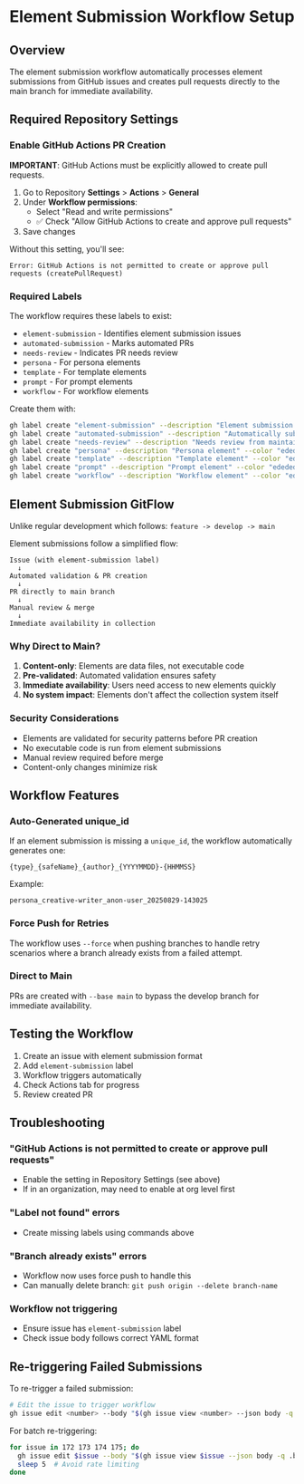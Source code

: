 # Element Submission Workflow Setup

## Overview
The element submission workflow automatically processes element submissions from GitHub issues and creates pull requests directly to the main branch for immediate availability.

## Required Repository Settings

### Enable GitHub Actions PR Creation
**IMPORTANT**: GitHub Actions must be explicitly allowed to create pull requests.

1. Go to Repository **Settings** > **Actions** > **General**
2. Under **Workflow permissions**:
   - Select "Read and write permissions"
   - ✅ Check "Allow GitHub Actions to create and approve pull requests"
3. Save changes

Without this setting, you'll see:
```
Error: GitHub Actions is not permitted to create or approve pull requests (createPullRequest)
```

### Required Labels
The workflow requires these labels to exist:
- `element-submission` - Identifies element submission issues
- `automated-submission` - Marks automated PRs
- `needs-review` - Indicates PR needs review
- `persona` - For persona elements
- `template` - For template elements
- `prompt` - For prompt elements
- `workflow` - For workflow elements

Create them with:
```bash
gh label create "element-submission" --description "Element submission issue" --color "ededed"
gh label create "automated-submission" --description "Automatically submitted via workflow" --color "b60205"
gh label create "needs-review" --description "Needs review from maintainers" --color "fbca04"
gh label create "persona" --description "Persona element" --color "ededed"
gh label create "template" --description "Template element" --color "ededed"
gh label create "prompt" --description "Prompt element" --color "ededed"
gh label create "workflow" --description "Workflow element" --color "ededed"
```

## Element Submission GitFlow

Unlike regular development which follows: `feature -> develop -> main`

Element submissions follow a simplified flow:
```
Issue (with element-submission label)
  ↓
Automated validation & PR creation
  ↓
PR directly to main branch
  ↓
Manual review & merge
  ↓
Immediate availability in collection
```

### Why Direct to Main?
1. **Content-only**: Elements are data files, not executable code
2. **Pre-validated**: Automated validation ensures safety
3. **Immediate availability**: Users need access to new elements quickly
4. **No system impact**: Elements don't affect the collection system itself

### Security Considerations
- Elements are validated for security patterns before PR creation
- No executable code is run from element submissions
- Manual review required before merge
- Content-only changes minimize risk

## Workflow Features

### Auto-Generated unique_id
If an element submission is missing a `unique_id`, the workflow automatically generates one:
```
{type}_{safeName}_{author}_{YYYYMMDD}-{HHMMSS}
```

Example:
```
persona_creative-writer_anon-user_20250829-143025
```

### Force Push for Retries
The workflow uses `--force` when pushing branches to handle retry scenarios where a branch already exists from a failed attempt.

### Direct to Main
PRs are created with `--base main` to bypass the develop branch for immediate availability.

## Testing the Workflow

1. Create an issue with element submission format
2. Add `element-submission` label
3. Workflow triggers automatically
4. Check Actions tab for progress
5. Review created PR

## Troubleshooting

### "GitHub Actions is not permitted to create or approve pull requests"
- Enable the setting in Repository Settings (see above)
- If in an organization, may need to enable at org level first

### "Label not found" errors
- Create missing labels using commands above

### "Branch already exists" errors
- Workflow now uses force push to handle this
- Can manually delete branch: `git push origin --delete branch-name`

### Workflow not triggering
- Ensure issue has `element-submission` label
- Check issue body follows correct YAML format

## Re-triggering Failed Submissions

To re-trigger a failed submission:
```bash
# Edit the issue to trigger workflow
gh issue edit <number> --body "$(gh issue view <number> --json body -q .body) "
```

For batch re-triggering:
```bash
for issue in 172 173 174 175; do
  gh issue edit $issue --body "$(gh issue view $issue --json body -q .body) "
  sleep 5  # Avoid rate limiting
done
```